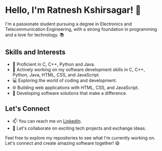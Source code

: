 # Hello, I'm Ratnesh Kshirsagar! 👋

I'm a passionate student pursuing a degree in Electronics and Telecommunication Engineering, with a strong foundation in programming and a love for technology. 📚

## Skills and Interests

- 🔧 Proficient in C, C++, Python and Java.
- 🚀 Actively working on my software development skills in C, C++, Python, Java, HTML, CSS, and JavaScript.
- 💻 Exploring the world of coding and development.
- 🌐 Building web applications with HTML, CSS, and JavaScript.
- 📱 Developing software solutions that make a difference.

## Let's Connect

- 📫 You can reach me on [LinkedIn](https://www.linkedin.com/in/ratnesh-kshirsagar).
- 💬 Let's collaborate on exciting tech projects and exchange ideas.

Feel free to explore my repositories to see what I'm currently working on. Let's connect and create amazing software together! 😄
